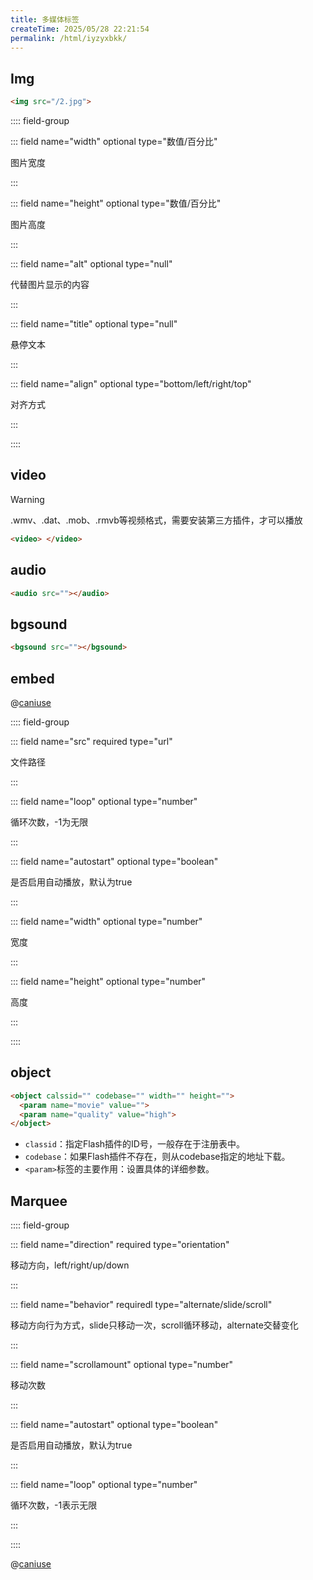 ```yaml
---
title: 多媒体标签
createTime: 2025/05/28 22:21:54
permalink: /html/iyzyxbkk/
---
```


## Img

```html
<img src="/2.jpg">
```

:::: field-group

::: field name="width"  optional type="数值/百分比" 

图片宽度

:::

::: field name="height" optional type="数值/百分比" 

图片高度

:::

::: field name="alt" optional type="null" 

代替图片显示的内容

:::

::: field name="title" optional type="null" 

悬停文本

:::

::: field name="align" optional type="bottom/left/right/top" 

对齐方式

:::

::::

## video

> [!warning]
>
> .wmv、.dat、.mob、.rmvb等视频格式，需要安装第三方插件，才可以播放

```html
<video> </video>
```

## audio

````html
<audio src=""></audio>
````

## bgsound<Badge type="warning" text="仅限IE" />

```html
<bgsound src=""></bgsound>
```

## embed<Badge type="warning" text="火狐" />

@[caniuse](mdn-html_elements_embed)

:::: field-group

::: field name="src"  required type="url" 

文件路径

:::

::: field name="loop" optional type="number" 

循环次数，-1为无限

:::

::: field name="autostart" optional type="boolean" 

是否启用自动播放，默认为true

:::

::: field name="width" optional type="number" 

宽度

:::

::: field name="height" optional type="number" 

高度

:::

::::

## object<Badge type="warning" text="仅限IE" />

```html
<object calssid="" codebase="" width="" height="">
  <param name="movie" value="">
  <param name="quality" value="high">
</object>
```

- `classid`：指定Flash插件的ID号，一般存在于注册表中。
- `codebase`：如果Flash插件不存在，则从codebase指定的地址下载。
- `<param>`标签的主要作用：设置具体的详细参数。

## Marquee

:::: field-group

::: field name="direction"  required type="orientation" 

移动方向，left/right/up/down

:::

::: field name="behavior" requiredl type="alternate/slide/scroll" 

移动方向行为方式，slide只移动一次，scroll循环移动，alternate交替变化

:::

::: field name="scrollamount" optional type="number" 

移动次数

:::

::: field name="autostart" optional type="boolean" 

是否启用自动播放，默认为true

:::

::: field name="loop" optional type="number" 

循环次数，-1表示无限

:::

::::

@[caniuse](mdn-html_elements_marquee)
